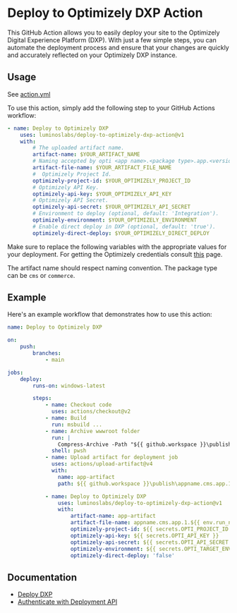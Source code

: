# Deploy to Optimizely DXP Action

This GitHub Action allows you to easily deploy your site to the Optimizely Digital Experience Platform (DXP). With just a few simple steps, you can automate the deployment process and ensure that your changes are quickly and accurately reflected on your Optimizely DXP instance.

## Usage

See [action.yml](action.yml)

To use this action, simply add the following step to your GitHub Actions workflow:

```yaml
- name: Deploy to Optimizely DXP
    uses: luminoslabs/deploy-to-optimizely-dxp-action@v1
    with:
        # The uploaded artifact name. 
        artifact-name: $YOUR_ARTIFACT_NAME
        # Naming accepted by opti <app name>.<package type>.app.<version>.nupkg.
        artifact-file-name: $YOUR_ARTIFACT_FILE_NAME
        #  Optimizely Project Id.
        optimizely-project-id: $YOUR_OPTIMIZELY_PROJECT_ID
        # Optimizely API Key.
        optimizely-api-key: $YOUR_OPTIMIZELY_API_KEY
        # Optimizely API Secret.
        optimizely-api-secret: $YOUR_OPTIMIZELY_API_SECRET
        # Environment to deploy (optional, default: 'Integration').
        optimizely-environment: $YOUR_OPTIMIZELY_ENVIRONMENT
        # Enable direct deploy in DXP (optional, default: 'true').
        optimizely-direct-deploy: $YOUR_OPTIMIZELY_DIRECT_DEPLOY
```

Make sure to replace the following variables with the appropriate values for your deployment. For getting the Optimizely credentials consult [this](https://docs.developers.optimizely.com/digital-experience-platform/docs/authentication) page.

The artifact name should respect naming convention. The package type can be `cms` or `commerce`.

## Example

Here's an example workflow that demonstrates how to use this action:

```yaml
name: Deploy to Optimizely DXP

on:
    push:
        branches:
            - main

jobs:
    deploy:
        runs-on: windows-latest

        steps:
            - name: Checkout code
              uses: actions/checkout@v2
            - name: Build
              run: msbuild ...
            - name: Archive wwwroot folder
              run: |
                Compress-Archive -Path "${{ github.workspace }}\publish\wwwroot" -DestinationPath "${{ github.workspace }}\publish\appname.cms.app.1.${{ env.   run_number }}.nupkg" -Force
              shell: pwsh
            - name: Upload artifact for deployment job
              uses: actions/upload-artifact@v4
              with:
                name: app-artifact
                path: ${{ github.workspace }}\publish\appname.cms.app.1.${{ env.run_number }}.nupkg

            - name: Deploy to Optimizely DXP
                uses: luminoslabs/deploy-to-optimizely-dxp-action@v1
                with:
                    artifact-name: app-artifact
                    artifact-file-name: appname.cms.app.1.${{ env.run_number }}.nupkg
                    optimizely-project-id: ${{ secrets.OPTI_PROJECT_ID }}
                    optimizely-api-key: ${{ secrets.OPTI_API_KEY }}
                    optimizely-api-secret: ${{ secrets.OPTI_API_SECRET }}
                    optimizely-environment: ${{ secrets.OPTI_TARGET_ENVIRONMENT }}
                    optimizely-direct-deploy: 'false'

```

## Documentation

- [Deploy DXP](https://docs.developers.optimizely.com/digital-experience-platform/docs/deploying)
- [Authenticate with Deployment API](https://docs.developers.optimizely.com/digital-experience-platform/docs/authentication)